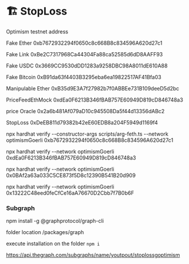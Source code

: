 # 🏗 StopLoss

Optimism testnet address

Fake Ether 0xb7672932294f0650c8c668B8c834596A620d27c1

Fake Link 0xBe2C7317968Ca44304Fa88ca52585d6dD8AAFF93

Fake USDC 0x3669CC9530dDD1283a9258DBC98A8011dE610A88

Fake Bitcoin 0xB91da63f4403B3295eba6ea19822517AF41Bfa03

Manipulable Ether 0xB35d9E3A7f27982b7f0ABBEe731B109deeD5d2bc

PriceFeedEthMock 0xdEa0F6213B346fBAB757E60949D819cD846748a3

price Oracle 0x2a6b481Af079aD10c945508Da5f44d13356dABc2

StopLoss 0xDeEB811d79382b42eE60EDB8a204F5949d1169f4

npx hardhat verify --constructor-args scripts/arg-feth.ts --network optimismGoerli 0xb7672932294f0650c8c668B8c834596A620d27c1 

npx hardhat verify --network optimismGoerli 0xdEa0F6213B346fBAB757E60949D819cD846748a3

npx hardhat verify --network optimismGoerli 0x0BAf2a63a033C5CE873f5D8c12390B541B20d909

npx hardhat verify --network optimismGoerli 0x13222C48eed0feCfCe16aA76670D2Cbb7f7B0b6F

### Subgraph

npm install -g @graphprotocol/graph-cli

folder location /packages/graph

execute installation on the folder
```npm i```

https://api.thegraph.com/subgraphs/name/youtpout/stoplossgoptimism